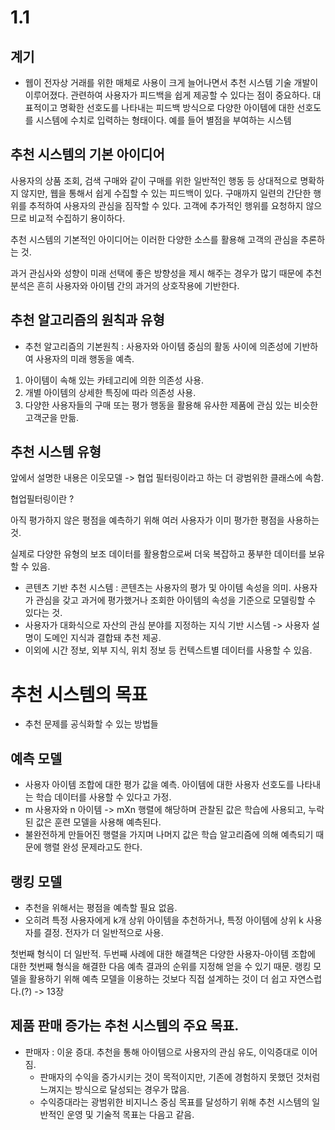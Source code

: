 # 1.1

## 계기
- 웹이 전자상 거래를 위한 매체로 사용이 크게 늘어나면서 추천 시스템 기술 개발이 이루어졌다. 관련하여 사용자가 피드백을 쉽게 제공할 수 있다는 점이 중요하다. 
대표적이고 명확한 선호도를 나타내는 피드백 방식으로 다양한 아이템에 대한 선호도를 시스템에 수치로 입력하는 형태이다. 예를 들어 별점을 부여하는 시스템

## 추천 시스템의 기본 아이디어

사용자의 상품 조회, 검색 구매와 같이 구매를 위한 일반적인 행동 등 상대적으로 명확하지 않지만, 웹을 통해서 쉽게 수집할 수 있는 피드백이 있다. 구매까지 일련의 간단한 행위를 추적하여 사용자의 관심을 짐작할 수 있다.
고객에 추가적인 행위를 요청하지 않으므로 비교적 수집하기 용이하다.

추천 시스템의 기본적인 아이디어는 이러한 다양한 소스를 활용해 고객의 관심을 추론하는 것.

과거 관심사와 성향이 미래 선택에 좋은 방향성을 제시 해주는 경우가 많기 때문에 추천 분석은 흔히 사용자와 아이템 간의 과거의 상호작용에 기반한다.


## 추천 알고리즘의 원칙과 유형

- 추천 알고리즘의 기본원칙 : 사용자와 아이템 중심의 활동 사이에 의존성에 기반하여 사용자의 미래 행동을 예측.
1. 아이템이 속해 있는 카테고리에 의한 의존성 사용.
2. 개별 아이템의 상세한 특징에 따라 의존성 사용.
3. 다양한 사용자들의 구매 또는 평가 행동을 활용해 유사한 제품에 관심 있는 비슷한 고객군을 만듦.

## 추천 시스템 유형


앞에서 설명한 내용은 이웃모델 -> 협업 필터링이라고 하는 더 광범위한 클래스에 속함.


협업필터링이란 ?

아직 평가하지 않은 평점을 예측하기 위해 여러 사용자가 이미 평가한 평점을 사용하는 것. 


실제로 다양한 유형의 보조 데이터를 활용함으로써 더욱 복잡하고 풍부한 데이터를 보유할 수 있음.

- 콘텐츠 기반 추천 시스템 : 콘텐츠는 사용자의 평가 및 아이템 속성을 의미. 사용자가 관심을 갖고 과거에 평가했거나 조회한 아이템의 속성을 기준으로 모델링할 수 있다는 것.
- 사용자가 대화식으로 자산의 관심 분야를 지정하는 지식 기반 시스템 -> 사용자 설명이 도메인 지식과 결합돼 추천 제공.
- 이외에 시간 정보, 외부 지식, 위치 정보 등 컨텍스트별 데이터를 사용할 수 있음.


# 추천 시스템의 목표

- 추천 문제를 공식화할 수 있는 방법들

## 예측 모델
- 사용자 아이템 조합에 대한 평가 값을 예측. 아이템에 대한 사용자 선호도를 나타내는 학습 데이터를 사용할 수 있다고 가정.
- m 사용자와 n 아이템 -> mXn 행렬에 해당하며 관찰된 값은 학습에 사용되고, 누락된 값은 훈련 모델을 사용해 예측된다. 
- 불완전하게 만들어진 행렬을 가지며 나머지 값은 학습 알고리즘에 의해 예측되기 때문에 행렬 완성 문제라고도 한다.

## 랭킹 모델
- 추천을 위해서는 평점을 예측할 필요 없음.
- 오히려 특정 사용자에게 k개 상위 아이템을 추천하거나, 특정 아이템에 상위 k 사용자를 결정. 전자가 더 일반적으로 사용.


첫번째 형식이 더 일반적. 두번째 사례에 대한 해결책은 다양한 사용자-아이템 조합에 대한 첫번째 형식을 해결한 다음 예측 결과의 순위를 지정해 얻을 수 있기 때문.
랭킹 모델을 활용하기 위해 예측 모델을 이용하는 것보다 직접 설계하는 것이 더 쉽고 자연스럽다.(?) -> 13장




## 제품 판매 증가는 추천 시스템의 주요 목표.
- 판매자 : 이윤 증대.  추천을 통해 아이템으로 사용자의 관심 유도, 이익증대로 이어짐.
  - 판매자의 수익을 증가시키는 것이 목적이지만, 기존에 경험하지 못했던 것처럼 느껴지는 방식으로 달성되는 경우가 많음.
  - 수익증대라는 광범위한 비지니스 중심 목표를 달성하기 위해 추천 시스템의 일반적인 운영 및 기술적 목표는 다음고 같음.






